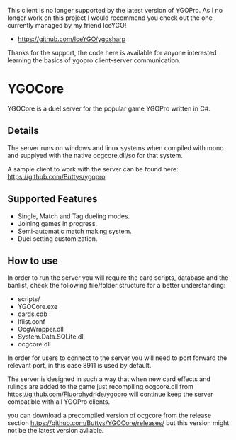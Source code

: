 This client is no longer supported by the latest version of YGOPro. As I no longer work on this project I would recommend you check out the one currently managed by my friend IceYGO!

- https://github.com/IceYGO/ygosharp

Thanks for the support, the code here is available for anyone interested learning the basics of ygopro client-server communication.

YGOCore
===================
YGOCore is a duel server for the popular game YGOPro written in C#.

## Details ##

The server runs on windows and linux systems when compiled with mono and supplyed with the native ocgcore.dll/so for that system.

A sample client to work with the server can be found here: https://github.com/Buttys/ygopro

## Supported Features ##

* Single, Match and Tag dueling modes.
* Joining games in progress.
* Semi-automatic match making system.
* Duel setting customization. 

## How to use ##

In order to run the server you will require the card scripts, database and the banlist, check the following file/folder structure for a better understanding:

* scripts/
* YGOCore.exe
* cards.cdb
* lflist.conf
* OcgWrapper.dll
* System.Data.SQLite.dll
* ocgcore.dll

In order for users to connect to the server you will need to port forward the relevant port, in this case 8911 is used by default.

The server is designed in such a way that when new card effects and rulings are added to the game just recompiling ocgcore.dll from https://github.com/Fluorohydride/ygopro will continue keep the server compatible with all YGOPro clients.

you can download a precompiled version of ocgcore from the release section https://github.com/Buttys/YGOCore/releases/
but this version might not be the latest version avliable.
